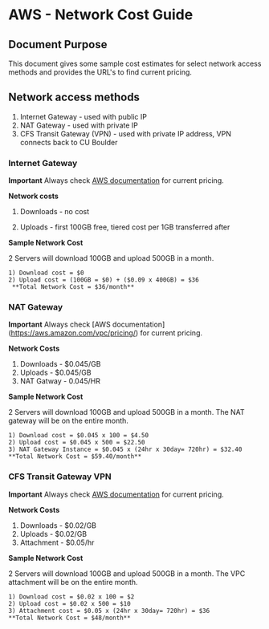 # AWS - Network Cost Guide

## Document Purpose

This document gives some sample cost estimates for select network access methods and provides the URL's to find current pricing. 

## Network access methods 

1) Internet Gateway - used with public IP
2) NAT Gateway - used with private IP
3) CFS Transit Gateway (VPN) - used with private IP address, VPN connects back to CU Boulder

### Internet Gateway

**Important**
Always check [AWS documentation](https://aws.amazon.com/ec2/pricing/on-demand/) for current pricing.
 
**Network costs**

1) Downloads - no cost

2) Uploads - first 100GB free, tiered cost per 1GB transferred after

**Sample Network Cost**

2 Servers will download 100GB and upload 500GB in a month.

	1) Download cost = $0
	2) Upload cost = (100GB = $0) + ($0.09 x 400GB) = $36
	 **Total Network Cost = $36/month**

### NAT Gateway

**Important**
Always check [AWS documentation] (https://aws.amazon.com/vpc/pricing/) for current pricing.

**Network Costs**
1) Downloads - $0.045/GB
2) Uploads - $0.045/GB
3) NAT Gatway - 0.045/HR

**Sample Network Cost**

2 Servers will download 100GB and upload 500GB in a month.  The NAT gateway will be on the entire month.

	1) Download cost = $0.045 x 100 = $4.50
	2) Upload cost = $0.045 x 500 = $22.50
	3) NAT Gateway Instance = $0.045 x (24hr x 30day= 720hr) = $32.40
	**Total Network Cost = $59.40/month**

### CFS Transit Gateway VPN

**Important**
Always check [AWS documentation](https://aws.amazon.com/transit-gateway/pricing/) for current pricing.

**Network Costs**
1) Downloads - $0.02/GB
2) Uploads - $0.02/GB
3) Attachment - $0.05/hr

**Sample Network Cost**

2 Servers will download 100GB and upload 500GB in a month.  The VPC attachment will be on the entire month.

	1) Download cost = $0.02 x 100 = $2
	2) Upload cost = $0.02 x 500 = $10
	3) Attachment cost = $0.05 x (24hr x 30day= 720hr) = $36
	**Total Network Cost = $48/month**

